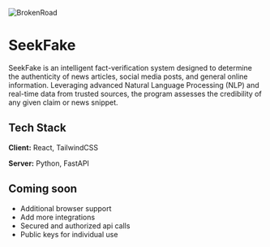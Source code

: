 ![BrokenRoad](https://i.ibb.co/jkzFRnBt/logo.png)
# SeekFake
SeekFake is an intelligent fact-verification system designed to determine the authenticity of news articles, social media posts, and general online information. Leveraging advanced Natural Language Processing (NLP) and real-time data from trusted sources, the program assesses the credibility of any given claim or news snippet.

## Tech Stack

**Client:** React, TailwindCSS

**Server:** Python, FastAPI

## Coming soon

- Additional browser support
- Add more integrations
- Secured and authorized api calls
- Public keys for individual use

